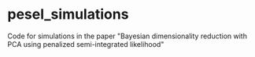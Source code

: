 # pesel_simulations
Code for simulations in the paper "Bayesian dimensionality reduction with PCA using penalized semi-integrated likelihood"
